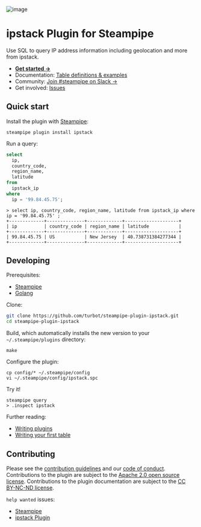 ![image](https://hub.steampipe.io/images/plugins/turbot/ipstack-social-graphic.png)

# ipstack Plugin for Steampipe

Use SQL to query IP address information including geolocation and more from ipstack.

- **[Get started →](https://hub.steampipe.io/plugins/turbot/ipstack)**
- Documentation: [Table definitions & examples](https://hub.steampipe.io/plugins/turbot/ipstack/tables)
- Community: [Join #steampipe on Slack →](https://turbot.com/community/join)
- Get involved: [Issues](https://github.com/turbot/steampipe-plugin-ipstack/issues)

## Quick start

Install the plugin with [Steampipe](https://steampipe.io):

```shell
steampipe plugin install ipstack
```

Run a query:

```sql
select
  ip,
  country_code,
  region_name,
  latitude
from
  ipstack_ip
where
  ip = '99.84.45.75';
```

```
> select ip, country_code, region_name, latitude from ipstack_ip where ip = '99.84.45.75' ;
+-------------+--------------+-------------+--------------------+
| ip          | country_code | region_name | latitude           |
+-------------+--------------+-------------+--------------------+
| 99.84.45.75 | US           | New Jersey  | 40.738731384277344 |
+-------------+--------------+-------------+--------------------+
```

## Developing

Prerequisites:

- [Steampipe](https://steampipe.io/downloads)
- [Golang](https://golang.org/doc/install)

Clone:

```sh
git clone https://github.com/turbot/steampipe-plugin-ipstack.git
cd steampipe-plugin-ipstack
```

Build, which automatically installs the new version to your `~/.steampipe/plugins` directory:

```
make
```

Configure the plugin:

```
cp config/* ~/.steampipe/config
vi ~/.steampipe/config/ipstack.spc
```

Try it!

```
steampipe query
> .inspect ipstack
```

Further reading:

- [Writing plugins](https://steampipe.io/docs/develop/writing-plugins)
- [Writing your first table](https://steampipe.io/docs/develop/writing-your-first-table)

## Contributing

Please see the [contribution guidelines](https://github.com/turbot/steampipe/blob/main/CONTRIBUTING.md) and our [code of conduct](https://github.com/turbot/steampipe/blob/main/CODE_OF_CONDUCT.md). Contributions to the plugin are subject to the [Apache 2.0 open source license](https://github.com/turbot/steampipe-plugin-ipstack/blob/main/LICENSE). Contributions to the plugin documentation are subject to the [CC BY-NC-ND license](https://github.com/turbot/steampipe-plugin-ipstack/blob/main/docs/LICENSE).

`help wanted` issues:

- [Steampipe](https://github.com/turbot/steampipe/labels/help%20wanted)
- [ipstack Plugin](https://github.com/turbot/steampipe-plugin-ipstack/labels/help%20wanted)